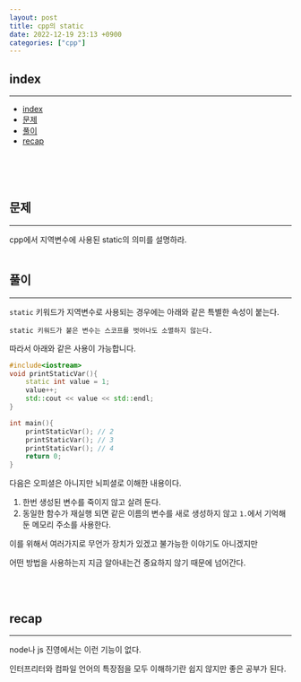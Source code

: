 ```yaml
---
layout: post
title: cpp의 static
date: 2022-12-19 23:13 +0900
categories: ["cpp"]
---
```


## index 
--- 
- [index](#index)
- [문제](#문제)
- [풀이](#풀이)
- [recap](#recap)

<br>
<br>
<br>
 
## 문제 
--- 
cpp에서 지역변수에 사용된 static의 의미를 설명하라.
<br>
<br>

## 풀이 
--- 
`static` 키워드가 지역변수로 사용되는 경우에는 아래와 같은 특별한 속성이 붙는다.

`static 키워드가 붙은 변수는 스코프를 벗어나도 소멸하지 않는다.`

따라서 아래와 같은 사용이 가능합니다.

```cpp
#include<iostream>
void printStaticVar(){
    static int value = 1;
    value++;
    std::cout << value << std::endl;
}

int main(){
    printStaticVar(); // 2
    printStaticVar(); // 3
    printStaticVar(); // 4
    return 0;
}
```
다음은 오피셜은 아니지만 뇌피셜로 이해한 내용이다.

1. 한번 생성된 변수를 죽이지 않고 살려 둔다.
2. 동일한 함수가 재실행 되면 같은 이름의 변수를 새로 생성하지 않고 `1.`에서 기억해둔 메모리 주소를 사용한다.

이를 위해서 여러가지로 무언가 장치가 있겠고 불가능한 이야기도 아니겠지만 

어떤 방법을 사용하는지 지금 알아내는건 중요하지 않기 때문에 넘어간다.


<br>
<br>

## recap 
--- 

node나 js 진영에서는 이런 기능이 없다.

인터프리터와 컴파일 언어의 특장점을 모두 이해하기란 쉽지 않지만 좋은 공부가 된다.

<br>
<br>

